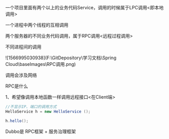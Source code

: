 一个项目里面有两个以上的业务代码Service，调用的时候属于LPC调用<即本地调用>

一个进程中两个线程的互相调用



两个服务器的不同业务代码调用，属于RPC调用<远程过程调用>

不同进程间的调用



![1566995030938](F:\GitDepository\学习文档\Spring Cloud\baseImages\RPC调用.png)

调用会涉及网络



RPC是什么

1、希望像调用本地函数一样调用远程接口<在Client端>

~~~java
//不显示IP、端口的调用方式
HelloService h = new HelloService ();

h.hello();
~~~





Dubbo是 RPC框架 + 服务治理框架